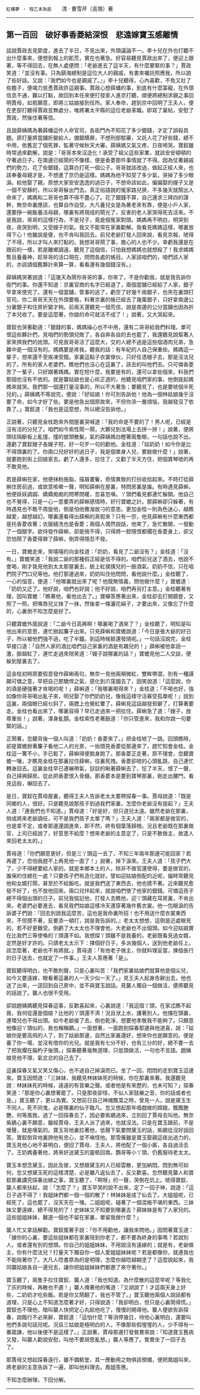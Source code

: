 

`紅樓夢 ‧ 程乙本為底`　　清 ‧ 曹雪芹（高鶚）著

* * *

## 第一百回　破好事香菱結深恨　悲遠嫁寶玉感離情

話說賈政去見節度，進去了半日，不見出來，外頭議論不一。李十兒在外也打聽不出什麼事來，便想到報上的飢荒，實在也著急。好容易聽見賈政出來了，便迎上跟著，等不得回去，在無人處便問：「老爺進去了這半天，有什麼要緊的事？」賈政笑道：「並沒有事。只為鎮海總制是這位大人的親戚，有書來囑託照應我，所以說了些好話。又說：『我們如今也是親戚了。』」李十兒聽得，心內喜歡，不免又壯了些膽子，便竭力慫恿賈政許這親事。賈政心想薛蟠的事，到底有什麼罣礙，在外頭信息不通，難以打點，故回到本任來便打發家人進京打聽，順便將總制求親之事回明賈母，如若願意，即將三姑娘接到任所。家人奉命，趕到京中回明了王夫人，便在吏部打聽得賈政並無處分，唯將署太平縣的這位老爺革職。即寫了稟帖，安慰了賈政，然後住著等信。

且說薛姨媽為著薛蟠這件人命官司，各衙門內不知花了多少銀錢，才定了誤殺具題。原打量將當舖折變給人，備銀贖罪，不想刑部駁審，又託人花了好些錢，總不中用，依舊定了個死罪，監著守候秋天大審。薛姨媽又氣又疼，日夜啼哭。寶釵雖時常過來勸解，說是：「哥哥本來沒造化！承受了祖父這些家業，就該安安頓頓的守著過日子。在南邊已經鬧的不像樣，便是香菱那件事情就了不得。因為仗著親戚們的勢力，花了些銀錢，這算白打死一個公子。哥哥就該改過，做起正經人來，也該奉養母親才是，不想進了京仍是這樣。媽媽為他不知受了多少氣，哭掉了多少眼淚。給他娶了親，原想大家安安逸逸的過日子，不想命該如此，偏偏娶的嫂子又是一個不安靜的，所以哥哥躲出門去。真正俗語說的冤家路兒狹，不多幾天就鬧出人命來了，媽媽和二哥哥也算不得不盡心了。花了銀錢不算，自己還求三拜四的謀幹，無奈命裏應該，也算自作自受。大凡養兒女是為著老來有靠，便是小戶人家，還要掙一碗飯養活母親，哪裏有將現成的鬧光了，反害的老人家哭得死去活來。不是我說，哥哥的這樣行為，不是兒子，竟是個冤家對頭。媽媽再不明白，明哭到夜，夜哭到明，又受嫂子的氣。我又不能常在家裏勸解。我看見媽媽這樣，哪裏放得下心！他雖說是傻，也不肯叫我回去。前兒老爺打發人回來說，看見京報，唬得了不得，所以才叫人來打點的。我想哥哥鬧了事，擔心的人也不少。幸虧我還是在跟前的一樣，若是離鄉調遠，聽見了這個信，只怕我想媽媽也就想殺了！我求媽媽暫且養養神，趁哥哥的活口現在，問問各處的帳目。人家該咱們的，咱們該人家的，亦該請個舊夥計來算一算，看看還有幾個錢沒有。」

薛姨媽哭著說道：「這幾天為鬧你哥哥的事，你來了，不是你勸我，就是我告訴你衙門的事。你還不知道：京裏官商的名字已經退了，兩個當舖已經給了人家，銀子早拿來使完了。還有一個當舖，管事的逃了，虧空了好幾千兩銀子，也夾在裏頭打官司。你二哥哥天天在外頭要帳，料著京裏的帳已經去了幾萬銀子，只好拿南邊公分裏銀子和住房折變才夠。前兩天還聽見一個荒信，說是南邊的公分當舖也因為折了本兒收了。要是這麼著，你娘的命可就活不成了！」說著，又大哭起來。

寶釵也哭著勸道：「銀錢的事，媽媽操心也不中用，還有二哥哥給我們料理。單可恨這些夥計們，見咱們的勢頭兒敗了，各自奔各自的去也罷了，我還聽見說幫著人家來擠我們的訛頭。可見我哥哥活了這麼大，交的人總不過是這些個酒肉兄弟，急難中是一個沒有的。媽媽要是疼我，聽我的話：有年紀的人自己保重些。媽媽這一輩子，想來還不至挨凍受餓。家裏這點子衣裳傢伙，只好任憑嫂子去，那是沒法兒的了。所有的家人老婆們，瞧他們也沒心在這裏了，該去的叫他們去。只可憐香菱苦了一輩子，只好跟著媽媽。實在短什麼，我要是有的，還可以拿些個來，料我們那個也沒有不依的。就是襲姑娘也是心術正道的，他聽見咱們家的事，他倒提起媽媽來就哭。我們那一個還打量沒事的，所以不大著急；要聽見了，也是要唬個半死兒的。」薛姨媽不等說完，便說：「好姑娘！你可別告訴他！他為一個林姑娘幾乎沒要了命，如今才好了些。要是他急出個原故來，不但你添一層煩惱，我越發沒了依靠了。」寶釵道：「我也是這麼想，所以總沒告訴他。」

正說著，只聽見金桂跑來外間屋裏哭喊道：「我的命是不要的了！男人呢，已經是沒有活的分兒了。咱們如今索性鬧一鬧，大夥兒到法場上去拼一拼！」說著，便將頭往隔斷板上亂撞，撞的披頭散髮。氣的薛姨媽白瞪著兩隻眼，一句話也說不出。還虧了寶釵嫂子長嫂子短，好一句歹一句的勸他。金桂道：「姑奶奶！如今你是比不得頭裏的了。你兩口兒好好的過日子，我是個單身人兒，要臉做什麼！」說著，就要跑到街上回娘家去。虧了人還多，拉住了，又勸了半天方住，把個寶琴唬的再不敢見他。

若是薛蝌在家，他便抹粉施脂，描眉畫鬢，奇情異致的打扮收拾起來。不時打從薛蝌住房前過，或故意咳嗽一聲，明知薛蝌在屋裏，特問房裏是誰。有時遇見薛蝌，他便妖妖調調、嬌嬌痴痴的問寒問暖，忽喜忽嗔。丫頭們看見都連忙躲開。他自己也不覺得，只是一心一意要弄的薛蝌感情時，好行寶蟾之計。那薛蝌卻只躲著，有時遇見也不敢不周旋他，倒是怕他撒潑放刁的意思。更加金桂一則為色迷心，越瞧越愛，越想越幻，哪裏還看得出薛蝌的真假來？只有一宗，他見薛蝌有什麼東西都是托香菱收著；衣服縫洗也是香菱；兩個人偶然說話，他來了，急忙散開，一發動了一個醋字。欲待發作薛蝌，卻是捨不得，只得將一腔隱恨都擱在香菱身上，卻又恐怕鬧了香菱得罪了薛蝌，倒弄得隱忍不發。

一日，寶蟾走來，笑嘻嘻的向金桂道：「奶奶，看見了二爺沒有？」金桂道：「沒有。」寶蟾笑道：「我說二爺的那種假正經是信不得的。咱們前兒送了酒去，他說不會喝，剛才我見他到太太那屋裏去，臉上紅撲撲兒的一臉酒氣。奶奶不信，只在咱們院子門口兒等他。他打那邊過來，奶奶叫住他問問，看他說什麼。」金桂聽了，一心的惱意，便道：「他哪裏就出來了呢？他既無情義，問他做什麼？」寶蟾道：「奶奶又迂了。他好說，咱們也好說；他不好說，咱們再另打主意。」金桂聽著有理，因叫寶蟾：「瞧著他，看他出去了。」寶蟬答應著出來，金桂卻去打開鏡奩，又照了一照，把嘴唇兒又抹了一抹，然後拿一條灑花絹子，才要出來，又像忘了什麼的，心裏倒不知怎麼是好了。

只聽寶蟾外面說道：「二爺今日高興啊！哪裏喝了酒來了？」金桂聽了，明知是叫他出來的意思，連忙掀起簾子出來。只見薛蝌和寶蟾說道：「今日是張大爺的好日子，所以被他們強不過，吃了半鐘。到這時候臉還發燒呢。」一句話沒說完，金桂早接口道：「自然人家的酒比咱們自己家裏的酒是有趣兒的！」薛蝌被他拿話一激，臉越紅了，連忙走過來陪笑道：「嫂子說哪裏的話？」寶蟾見他二人交談，便躲到屋裏去了。

這金桂初時原要假意發作薛蝌兩句，無奈一見他兩頰微紅，雙眸帶澀，別有一種謹願可憐之意，早把自己那驕悍之氣，感化到爪窪國去了，因笑說道：「這麼說，你的酒是硬強著才肯喝的呢！」薛蝌道；「我哪裏喝得來？」金桂道；「不喝也好，強如像你哥哥喝出亂子來，明兒娶了你們奶奶兒，像我這樣守活寡受孤單呢！」說到這裏，兩個眼已經乜斜了，兩腮上也覺紅暈了。薛蝌見這話越發邪僻了，打算著要走。金桂也看出來了，哪裏容得？早已走過來一把拉住。薛蝌急了道：「嫂子，放尊重些！」說著，渾身亂顫。金桂索性老著臉道：「你只管進來，我和你說一句要緊的話。」

正鬧著，忽聽背後一個人叫道：「奶奶！香菱來了。」把金桂唬了一跳。回頭瞧時，卻是寶蟾掀著簾子看他二人的光景，一抬頭見香菱從那邊來了，趕忙知會金桂。金桂這一驚不小，手已鬆了，薛蝌得便脫身跑了。那香菱正走著，原不理會，忽聽寶蟾一嚷，才瞧見金桂在那裏拉住薛蝌，往裏死拽。香菱卻唬的心頭亂跳，自己連忙轉身回去。這裏金桂早已連嚇帶氣，獃獃的瞅著薛蝌去了，怔了半天，恨了一聲，自己掃興歸房。從此把香菱恨入骨髓。那香菱本是要到寶琴那裏，剛走出腰門，看見這般，嚇回去了。

是日，寶釵在賈母屋裏，聽得王夫人告訴老太太要聘探春一事。賈母說道：「既是同鄉的人，很好。只是聽見說那孩子到過我們家裏，怎麼你老爺沒有提起？」王夫人道：「連我們也不知道。」賈母道：「好是好，但只道兒太遠。雖然老爺在那裏，倘或將來老爺調任，可不是我們孩子太單了嗎？」王夫人道：「兩家都是做官的，也是拿不定，或者那邊還調進來，即不然，終有個葉落歸根。況且老爺既在那裏做官，上司已經說了，好意思不給麼？想來老爺的主意定了，只是不敢做主，故遣人來回老太太的。」

賈母道：「你們願意更好，但是三丫頭這一去了，不知三年兩年那邊可能回家？若再遲了，恐怕我趕不上再見他一面了！」說著，掉下淚來。王夫人道：「孩子們大了，少不得總要給人家的。就是本鄉本土的人，除非不做官還使得，要是做官的，誰保的住總在一處？只要孩子們有造化就好。譬如迎姑娘倒配的近呢，偏時常聽見他和女婿打鬧，甚至於不給飯吃。就是我們送了東西去，他也摸不著。近來聽見愈發不好了，也不放他回來。兩口兒拌起來，就說咱們使了他家的銀錢。可憐這孩子總不得個出頭的日子。前兒我惦記他，打發人去瞧他，迎丫頭藏在耳房裏，不肯出來。老婆們必要進去，看見我們姑娘這樣冷天還穿著幾件舊衣裳。他一包眼淚的告訴婆子們說：『回去別說我這麼苦，這也是我命裏所招！也不用送什麼衣裳東西來，不但摸不著，反要添一頓打，說是我告訴的。』老太太想想，這倒是近處眼見的，若不好更難受。倒虧了大太太也不理會他，大老爺也不出個頭。如今迎姑娘實在比我們三等使喚的丫頭還不如。我想探丫頭雖不是我養的，老爺既看見過女婿，定然是好才許的。只請老太太示下：擇個好日子，多派幾個人，送到他老爺任上。該怎麼著，老爺也不肯將就。」賈母道：「有他老子做主，你就料理妥當，揀個長行的日子送去，也就定了一件事。」王夫人答應著「是」。

寶釵聽得明白，也不敢則聲，只是心裏叫苦：「我們家裏姑娘們就算他是個尖兒，如今又要遠嫁，眼看著這裏的人一天少似一天了。」見王夫人起身告辭出去，他也送了出來，一逕回到自己房中，並不與寶玉說話。見襲人獨自一個做活，便將聽見的話說了。襲人也很不受用。

卻說趙姨媽聽見探春這事，反歡喜起來，心裏說道：「我這個丫頭，在家忒瞧不起我，我何從還是個娘？比他的丫頭還不濟！況且洑上水，護著別人。他擋在頭裏，連環兒也不得出頭。如今老爺接了去，倒也乾淨，想要他孝敬我不能夠了。只願意他像迎丫頭似的，我也稱稱願。」一面想著，一面跑到探春那邊與他道喜，說：「姑娘你是要高飛的人了，到了姑爺那邊，自然比家裏還好，想來你也是願意的。便是養了你一場，並沒有借你的光兒。就是我有七分不好，也有三分的好，總不要一去了把我擱在腦杓子後頭。」探春聽著毫無道理，只低頭做活，一句也不言語。趙姨娘見他不理，氣忿忿的自己去了。

這裏探春又氣又笑又傷心，也不過自己掉淚而已。坐了一回，悶悶的走到寶玉這邊來。寶玉因問道：「三妹妹，我聽見林妺妺死的時候，你在那裏來著。我還聽見說：林妺妺死的時候，遠遠的有音樂之聲。或者他是有來歷的，也未可知？」探春笑道：「那是你心裏想著罷了。只是那夜卻怪，不似人家鼓樂之音，你的話或者也是。」寶玉聽了，更以為實。又想前日自己神魂飄蕩之時，曾見一人，說是黛玉生不同人，死不同鬼，必是哪裏的仙子臨凡。忽又想起那年唱戲做的嫦娥，飄飄艷艷，何等風致。過了一回探春去了，因必要紫鵑過來，立刻回了賈母去叫他。無奈紫鵑心裏不願意，雖經賈母、王夫人派了過來，也就沒法。只是在寶玉跟前，不是噯聲，就是嘆氣的。寶玉背地裏拉著他，低聲下氣要問黛玉的話，紫鵑從沒好話回答。寶釵倒背地裏誇他有忠心，並不嗔怪他。那雪雁雖是寶玉娶親這夜出過力的，寶玉見他心地不甚明白，便回了賈母、王夫人，將他配了一個小廝，各自過活去了。王奶媽養著他，將來好送黛玉的靈柩回南。鸚哥等小丫頭，仍舊服待老太太。

寶玉本想念黛玉，因此及彼，又想跟黛玉的人已經雲散，更加納悶。悶到無可如何，忽又想黛玉死的這樣清楚，必是離凡返仙去了，反又歡喜。忽然聽見襲人和寶釵那裏講究探春出嫁之事，寶玉聽了，「啊呀」的一聲，哭倒在炕上。唬得寶釵、襲人都來扶起，說：「怎麼了？」寶玉早哭的說不出來，定了一回子神，說道：「這日子過不得了！我姐妹們都一個一個的散了！林妹妹是成了仙去了。大姐姐呢，已經死了，這也罷了，沒天天在一塊。二姐姐呢，碰著了一個混帳不堪的東西。三妹妹又要遠嫁，總不得見的了！史妹妹又不知要到哪裏去？薛妹妹是有了人家兒的。這些姐姐妹妹，難道一個也不留在家裏，單留我做什麼？」

襲人忙又拿話解勸。寶釵擺著手說：「你不用勸他，讓我來問他。」因問著寶玉道：「據你的心裏，要這些姐妹都在家裏陪到你老了，都不要為終身的事嗎？若說別人，或者還有別的想頭。你自己的姐姐妹妹，不用說沒有遠嫁的；就是有，老爺做主，你有什麼法兒？打量天下獨自你一個人愛姐姐妹妹呢？若是都像你，就連我也不能陪著你了。大凡人唸書原為的是明理，怎麼你越唸越糊塗了？這麼說起來，我同襲姑娘各自一邊兒去，讓你把姐姐妹妹們都邀了來守著你。」

寶玉聽了，兩隻手拉住寶釵、襲人道：「我也知道。為什麼散的這麼早呢？等我化了灰的時候，再散也不遲！」襲人掩著他的嘴道：「又胡說了！才這兩天身上好些，二奶奶才吃些飯。若是你又鬧翻了，我也不管了。」寶玉聽他兩個人說話都有道理，只是心上不知道怎麼著才好，只得說道：「我卻明白，但只是心裏鬧得慌。」寶釵也不理他，暗叫襲人快把定心丸給他吃了，慢慢的開導他。襲人便欲告訴探春，說臨行不必來辭，寶釵道：「這怕什麼？等消停幾日，待他心裏明白，還要叫他們多說句話兒呢。況且三姑娘是極明白的人，不像那些假惺惺的人，少不得有一番箴諫，他以後便不是這樣了。」正說著，賈母那邊打發鴛鴦來說：「知道寶玉舊病又發，叫襲人勸說安慰，叫他不要胡思亂想。」襲人等應了。鴛鴦坐了一回子去了。

那賈母又想起探春遠行，雖不備粧奩，其一應動用之物俱該預備，便把鳳姐叫來，將老爺的主意告訴了一遍，即叫他料理去。鳳姐答應。

不知怎麼辦理，下回分解。

* * *

